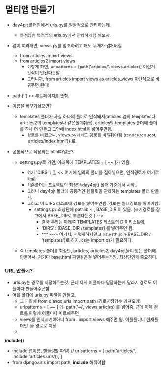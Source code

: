 # 멀티앱 만들기



- day4pjt 폴더안에서 urls.py를 일괄적으로 관리하는데,
  - 특정앱은 특정앱의 urls.py에서 관리하게끔 해보자.



- 앱이 여러개면, views.py를 참조하려고 해도 두개가 겹쳐버림
  - from articles import views
  - from articles2 import views
    - 이렇게 하면, urlpatterns = [path('articles/'. views.articles)]  이런거 인식이 안된다는말
    - 그러니까, from articles import views as articles_views 이런식으로 바꿔주면 된다!

- path('') << 루트페이지를 뜻함.



- 이름을 바꾸기싫으면?
  - templates 폴더가 사실 하나의 폴더로 인식돼서(articles 앱의 templates나 articles2의 templates나 같은폴더취급), articles의 templates 폴더에 폴더를 하나 더 만들고 그안에 index.html을 넣어주면됨.
    - 경로를 바꿨으니, views.py에서도 경로를 바꿔줘야됨 (render(request, 'articles/index.html')) 로.



- 공통적으로 적용되는 html파일은?

  - settings.py로 가면, 아래쪽에 TEMPLATES = [ ~~ ]가 있음.
    - 여기 'DIRS' : [], << 여기에 임의의 폴더를 집어넣으면, 인식경로가 여기로 바뀜.
    - 기존폴더는 프로젝트의 최상단(day4pjt) 폴더 기준에서 시작..
    - 그러니 day4pjt 폴더에 공통적인 템플릿을 관리하는 templates 폴더 만들기.
    - 그리고 이 DIRS 리스트에 경로를 넣어주면됨. 경로는 절대경로를 넣어야함.
      - settings.py 최상단에 pathlib ~ , BASE_DIR 이 있음. (초기경로를 장고에서 BASE_DIR로 부른다는것.) -->
        - 결국 우리는 아래쪽 TEMPLATES 리스트의 DIR 리스트에, 
        - 'DIRS' : [BASE_DIR / templates] 를 넣어주면 됨.
        - *** ---> 여기서, 저렇게하지말고 os.path.join(BASE_DIR / 'templates')로 하자. os는 import os가 필요하다.
    
  - 즉 templates 폴더를 최상단, articles, articles2, day4pjt들이 있는 폴더에 만들어서, 거기다 base.html 파일같은걸 넣어주는거임. 최상단인게 중요하다.



### URL 만들기?

- urls.py는 경로를 지정해주는것. 근데 이게 어플마다 담당하는게 달라서 경로도 어플마다 만들어주곤함
- 어플 폴더에 urls.py 파일을 만들고,
  - 그 파일에 from django.urls import path (경로지정함수 가져오기)
  - urlpatterns = [ ~~ ] 에, path('~/', views.articles) 를 넣어줌. 근데 이제 경로를 이렇게 어플마다 따로해주면 
  - views를 인식시켜야하니 from . import views 해주면 됨. 어플폴더니 현재폴더인 .을 경로로 지정
  - 



**include()**

- include(앱이름, 핸들링할 파일) // urlpatterns = [ path('articles/', include('articles.urls')), ]
- from django.urls import path, **include** 해줘야함

